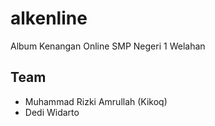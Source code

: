 # alkenline
Album Kenangan Online SMP Negeri 1 Welahan

## Team
* Muhammad Rizki Amrullah (Kikoq)
* Dedi Widarto

